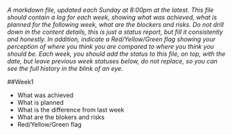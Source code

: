 <em>A markdown file, updated each Sunday at 8:00pm at the latest. This file should contain a log for each week, showing what was achieved, what is planned for the following week, what are the blockers and risks. Do not drill down in the content details, this is just a status report, but fill it consistently and honestly. In addition, indicate a Red/Yellow/Green flag showing your perception of where you think you are compared to where you think you should be. Each week, you should add the status to this file, on top, with the date, but leave previous week statuses below, do not replace, so you can see the full history in the blink of an eye.</em>

##Week1
- What was achieved 
- What is planned
- What is the difference from last week
- What are the blokers and risks
- Red/Yellow/Green flag

